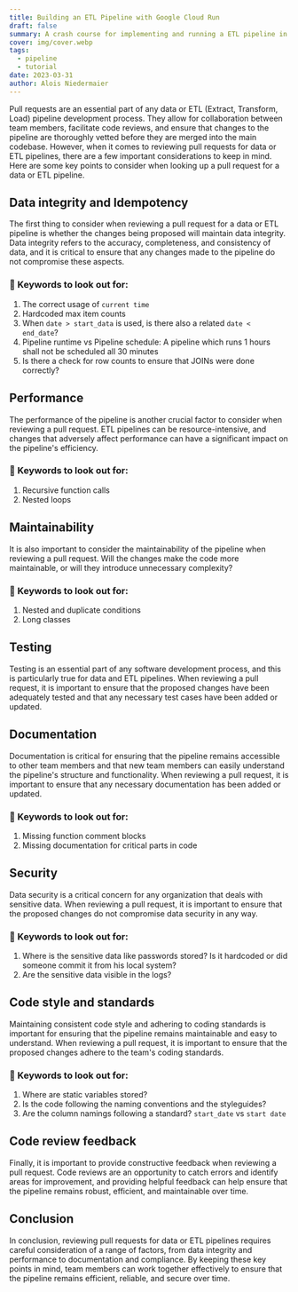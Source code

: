 ```yaml
---
title: Building an ETL Pipeline with Google Cloud Run
draft: false
summary: A crash course for implementing and running a ETL pipeline in Google Cloud Platform
cover: img/cover.webp
tags:
  - pipeline
  - tutorial
date: 2023-03-31
author: Alois Niedermaier
---
```


Pull requests are an essential part of any data or ETL (Extract, Transform, Load) pipeline development process. They allow for collaboration between team members, facilitate code reviews, and ensure that changes to the pipeline are thoroughly vetted before they are merged into the main codebase. However, when it comes to reviewing pull requests for data or ETL pipelines, there are a few important considerations to keep in mind. Here are some key points to consider when looking up a pull request for a data or ETL pipeline.

## Data integrity and Idempotency

The first thing to consider when reviewing a pull request for a data or ETL pipeline is whether the changes being proposed will maintain data integrity. Data integrity refers to the accuracy, completeness, and consistency of data, and it is critical to ensure that any changes made to the pipeline do not compromise these aspects.

### 🔑 Keywords to look out for:

1. The correct usage of `current time`
2. Hardcoded max item counts
3. When `date > start_data` is used, is there also a related `date < end_date`?
4. Pipeline runtime vs Pipeline schedule: A pipeline which runs 1 hours shall not be scheduled all 30 minutes
5. Is there a check for row counts to ensure that JOINs were done correctly?

## Performance

The performance of the pipeline is another crucial factor to consider when reviewing a pull request. ETL pipelines can be resource-intensive, and changes that adversely affect performance can have a significant impact on the pipeline's efficiency.

### 🔑 Keywords to look out for:

1. Recursive function calls
2. Nested loops

## Maintainability

It is also important to consider the maintainability of the pipeline when reviewing a pull request. Will the changes make the code more maintainable, or will they introduce unnecessary complexity?

### 🔑 Keywords to look out for:

1. Nested and duplicate conditions
2. Long classes

## Testing

Testing is an essential part of any software development process, and this is particularly true for data and ETL pipelines. When reviewing a pull request, it is important to ensure that the proposed changes have been adequately tested and that any necessary test cases have been added or updated.

## Documentation

Documentation is critical for ensuring that the pipeline remains accessible to other team members and that new team members can easily understand the pipeline's structure and functionality. When reviewing a pull request, it is important to ensure that any necessary documentation has been added or updated.

### 🔑 Keywords to look out for:

1. Missing function comment blocks
2. Missing documentation for critical parts in code

## Security

Data security is a critical concern for any organization that deals with sensitive data. When reviewing a pull request, it is important to ensure that the proposed changes do not compromise data security in any way.

### 🔑 Keywords to look out for:

1. Where is the sensitive data like passwords stored? Is it hardcoded or did someone commit it from his local system?
2. Are the sensitive data visible in the logs?

## Code style and standards

Maintaining consistent code style and adhering to coding standards is important for ensuring that the pipeline remains maintainable and easy to understand. When reviewing a pull request, it is important to ensure that the proposed changes adhere to the team's coding standards.

### 🔑 Keywords to look out for:

1. Where are static variables stored?
2. Is the code following the naming conventions and the styleguides?
3. Are the column namings following a standard? `start_date` vs `start date`

## Code review feedback

Finally, it is important to provide constructive feedback when reviewing a pull request. Code reviews are an opportunity to catch errors and identify areas for improvement, and providing helpful feedback can help ensure that the pipeline remains robust, efficient, and maintainable over time.

## Conclusion

In conclusion, reviewing pull requests for data or ETL pipelines requires careful consideration of a range of factors, from data integrity and performance to documentation and compliance. By keeping these key points in mind, team members can work together effectively to ensure that the pipeline remains efficient, reliable, and secure over time.
